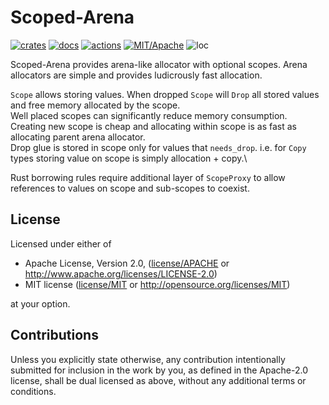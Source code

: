 # Scoped-Arena

[![crates](https://img.shields.io/crates/v/scoped-arena.svg?style=for-the-badge&label=scoped-arena)](https://crates.io/crates/scoped-arena)
[![docs](https://img.shields.io/badge/docs.rs-scoped-arena-66c2a5?style=for-the-badge&labelColor=555555&logoColor=white)](https://docs.rs/scoped-arena)
[![actions](https://img.shields.io/github/workflow/status/zakarumych/scoped-arena/badge/master?style=for-the-badge)](https://github.com/zakarumych/scoped-arena/actions?query=workflow%3ARust)
[![MIT/Apache](https://img.shields.io/badge/license-MIT%2FApache-blue.svg?style=for-the-badge)](COPYING)
![loc](https://img.shields.io/tokei/lines/github/zakarumych/scoped-arena?style=for-the-badge)


Scoped-Arena provides arena-like allocator with optional scopes.
Arena allocators are simple and provides ludicrously fast allocation.

`Scope` allows storing values. When dropped `Scope` will `Drop` all stored values and free memory allocated by the scope.\
Well placed scopes can significantly reduce memory consumption.\
Creating new scope is cheap and allocating within scope is as fast as allocating parent arena allocator.\
Drop glue is stored in scope only for values that `needs_drop`. i.e. for `Copy` types storing value on scope is simply allocation + copy.\

Rust borrowing rules require additional layer of `ScopeProxy` to allow references to values on scope and sub-scopes to coexist.

## License

Licensed under either of

* Apache License, Version 2.0, ([license/APACHE](license/APACHE) or http://www.apache.org/licenses/LICENSE-2.0)
* MIT license ([license/MIT](license/MIT) or http://opensource.org/licenses/MIT)

at your option.

## Contributions

Unless you explicitly state otherwise, any contribution intentionally submitted for inclusion in the work by you, as defined in the Apache-2.0 license, shall be dual licensed as above, without any additional terms or conditions.

